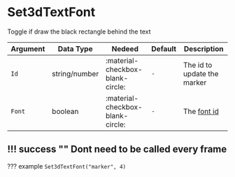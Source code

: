 # Set3dTextFont
Toggle if draw the black rectangle behind the text

| Argument              | Data Type                            | Nedeed                    | Default         | Description
| ----------------------| ------------------------------------ | ------------------------- |-----------------|-------------
| `Id`                | string/number | :material-checkbox-blank-circle: | `-` | The id to update the marker
| `Font`                | boolean | :material-checkbox-blank-circle: | `-` | The [font id](https://gtaforums.com/topic/794014-fonts-list/)
    
!!! success ""
    Dont need to be called every frame
---
??? example
    ```
    Set3dTextFont("marker", 4)
    ```